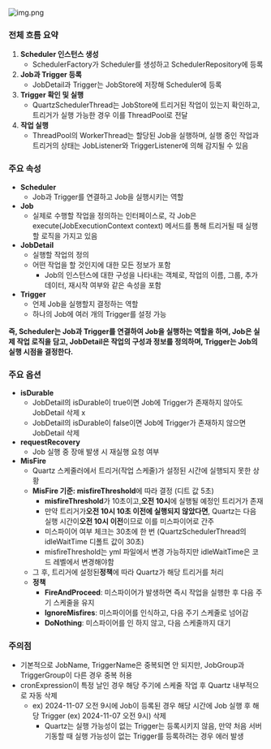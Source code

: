 ![img.png](../image/quartz.png)

### **전체 흐름 요약**
1. **Scheduler 인스턴스 생성**
   * SchedulerFactory가 Scheduler를 생성하고 SchedulerRepository에 등록
2. **Job과 Trigger 등록**
   * JobDetail과 Trigger는 JobStore에 저장해 Scheduler에 등록
3. **Trigger 확인 및 실행**
   * QuartzSchedulerThread는 JobStore에 트리거된 작업이 있는지 확인하고, 트리거가 실행 가능한 경우 이를 ThreadPool로 전달
4. **작업 실행**
   * ThreadPool의 WorkerThread는 할당된 Job을 실행하며, 실행 중인 작업과 트리거의 상태는 JobListener와 TriggerListener에 의해 감지될 수 있음

### **주요 속성**
- **Scheduler**
  - Job과 Trigger를 연결하고 Job을 실행시키는 역할
- **Job**
  - 실제로 수행할 작업을 정의하는 인터페이스로, 각 Job은 execute(JobExecutionContext context) 메서드를 통해 트리거될 때 실행할 로직을 가지고 있음
- **JobDetail**
  - 실행할 작업의 정의
  - 어떤 작업을 할 것인지에 대한 모든 정보가 포함
    - Job의 인스턴스에 대한 구성을 나타내는 객체로, 작업의 이름, 그룹, 추가 데이터, 재시작 여부와 같은 속성을 포함
- **Trigger**
  - 언제 Job을 실행할지 결정하는 역할
  - 하나의 Job에 여러 개의 Trigger를 설정 가능

**즉, Scheduler는 Job과 Trigger를 연결하여 Job을 실행하는 역할을 하며, Job은 실제 작업 로직을 담고, JobDetail은 작업의 구성과 정보를 정의하며, Trigger는 Job의 실행 시점을 결정한다.**

### 주요 옵션
- **isDurable**
  - JobDetail의 isDurable이 true이면 Job에 Trigger가 존재하지 않아도 JobDetail 삭제 x
  - JobDetail의 isDurable이 false이면 Job에 Trigger가 존재하지 않으면 JobDetail 삭제
- **requestRecovery**
  - Job 실행 중 장애 발생 시 재실행 요청 여부
- **MisFire**
  - Quartz 스케줄러에서 트리거(작업 스케줄)가 설정된 시간에 실행되지 못한 상황
  - **MisFire 기준: misfireThreshold**에 따라 결정 (디트 값 5초)
    - **misfireThreshold**가 10초이고,**오전 10시**에 실행될 예정인 트리거가 존재
    - 만약 트리거가**오전 10시 10초 이전에 실행되지 않았다면**, Quartz는 다음 실행 시간이**오전 10시 이전**이므로 이를 미스파이어로 간주
    - 미스파이어 여부 체크는 30초에 한 번 (QuartzSchedulerThread의 idleWaitTime 디폴트 값이 30초)
    - misfireThreshold는 yml 파일에서 변경 가능하지만  idleWaitTime은 코드 레벨에서 변경해야함
  - 그 후, 트리거에 설정된**정책**에 따라 Quartz가 해당 트리거를 처리
  - **정책**
    - **FireAndProceed**: 미스파이어가 발생하면 즉시 작업을 실행한 후 다음 주기 스케줄을 유지
    - **IgnoreMisfires**: 미스파이어를 인식하고, 다음 주기 스케줄로 넘어감
    - **DoNothing**: 미스파이어를 인 하지 않고, 다음 스케줄까지 대기


### **주의점**

- 기본적으로 JobName, TriggerName은 중복되면 안 되지만, JobGroup과 TriggerGroup이 다른 경우 중복 허용
- cronExpression이 특정 날인 경우 해당 주기에 스케줄 작업 후 Quartz 내부적으로 자동 삭제
  - ex) 2024-11-07 오전 9시에 Job이 등록된 경우 해당 시간에 Job 실행 후 해당 Trigger (ex) 2024-11-07 오전 9시) 삭제
    - Quartz는 실행 가능성이 없는 Trigger는 등록시키지 않음, 만약 처음 서버 기동할 때 실행 가능성이 없는 Trigger를 등록하려는 경우 에러 발생